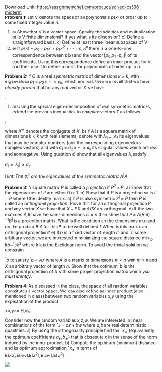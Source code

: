 Download Link: https://assignmentchef.com/product/solved-cs596-midterm
<br>
<strong>Problem 1: </strong>Let V denote the space of all polynomials <em>p</em>(<em>x</em>) of order <em>up to </em>some fixed integer value <em>n</em>.

<ol>

 <li>a) Show that V is a vector space. Specify the addition and multiplication. b) Is V finite dimensional? If yes what is its dimension? c) Define a straightforward basis. d) Define at least three linear subspaces of V.</li>

 <li>e) If <em>p</em>(<em>x</em>) = <em>p</em><sub>0 </sub>+ <em>p</em><sub>1</sub><em>x </em>+ <em>p</em><sub>2</sub><em>x</em><sup>2 </sup>+ ··· + <em>p<sub>n</sub>x<sup>n </sup></em>there is a one-to-one correspondence between <em>p</em>(<em>x</em>) and the vector [<em>p</em><sub>0 </sub><em>p</em><sub>1 </sub>··<em>p<sub>n</sub></em>]<sup>| </sup>of its coefficients. Using this correspondence define an inner product for V and then use it to define a norm for polynomials of order up to <em>n</em>.</li>

</ol>

<strong>Problem 2: </strong>If <em>Q </em>is a real <em>symmetric </em>matrix of dimensions <em>k </em>× <em>k</em>, with eigenvalues <em>ρ</em><sub>1 </sub>≥ <em>ρ</em><sub>2 </sub>≥ ··· ≥ <em>ρ<sub>k</sub></em>, which are real, then we recall that we have <em>already proved </em>that for any <em>real </em>vector <em>X </em>we have

<em>.</em>

<ol>

 <li>a) Using the special eigen-decomposition of real symmetric matrices, extend the previous inequalities to <em>complex </em>vectors <em>X </em>as follows</li>

</ol>

<em>,</em>

where <em>X</em><sup>∗ </sup>denotes the conjugate of <em>X</em>. b) If <em>A </em>is a square matrix of dimensions <em>k </em>× <em>k </em>with real elements, denote with <em>λ</em><sub>1</sub><em>,…,λ<sub>k </sub></em>its eigenvalues that may be complex numbers (and the corresponding eigenvectors complex vectors) and with <em>σ</em><sub>1 </sub>≥ <em>σ</em><sub>2 </sub>≥ ··· ≥ <em>σ<sub>k </sub></em>its singular values which are real and nonnegative. Using question a) show that all eigenvalues <em>λ<sub>i </sub></em>satisfy

<em>σ</em><sub>1 </sub>≥ |<em>λ<sub>i</sub></em>| ≥ <em>σ<sub>k</sub>.</em>

<em>Hint: The σ<sub>i</sub></em><sup>2 </sup><em>are the eigenvalues of the symmetric matrix A</em><sup>|</sup><em>A</em>.

<strong>Problem 3: </strong>A square matrix <em>P </em>is called a <em>projection </em>if <em>P</em><sup>2 </sup>= <em>P</em>. a) Show that the eigenvalues of <em>P </em>are either 0 or 1. b) Show that if <em>P </em>is a projection so is <em>I </em>− <em>P </em>where <em>I </em>the identity matrix. c) If <em>P </em>is also symmetric <em>P</em><sup>| </sup>= <em>P </em>then <em>P </em>is called an <em>orthogonal projection</em>. Prove that for an orthogonal projection <em>P </em>and any vector <em>X </em>we have that <em>X </em>− <em>PX </em>and <em>PX </em>are orthogonal. d) If the two matrices <em>A,B </em>have the same dimensions <em>m </em>× <em>n </em>then show that <em>P </em>= <em>A</em>(<em>B</em><sup>|</sup><em>A</em>)<sup>−1</sup><em>B</em><sup>| </sup>is a projection matrix. What is the condition on the dimensions <em>m,n </em>and on the product <em>B</em><sup>|</sup><em>A </em>for this <em>P </em>to be well defined ? When is this matrix an orthogonal projection? e) If <em>b </em>is a fixed vector of length <em>m </em>and <sup>ˆ</sup><em>b </em>some arbitrary vector, we are interested in minimizing the square distance min<sub>ˆ<em>b </em></sub>k<em>b</em>−<sup>ˆ</sup><em>b</em>k<sup>2 </sup>where k·k is the Euclidean norm. To avoid the trivial solution we constrain

<sup>ˆ</sup><em>b </em>to satisfy <sup>ˆ</sup><em>b </em>= <em>AX </em>where <em>A </em>is a matrix of dimensions <em>m </em>× <em>n </em>with <em>m &gt; n </em>and <em>X </em>an arbitrary vector of length <em>n</em>. Show that the optimum <sup>ˆ</sup><em>b </em>is the orthogonal projection of <em>b </em>with some proper projection matrix which <em>you must identify</em>.

<strong>Problem 4: </strong>As discussed in the class, the space of all random variables constitutes a vector space. We can also define an inner product (also mentioned in class) between two random variables <em>x,y </em>using the expectation of the product

<em>&lt;x,y&gt;</em>= E[<em>xy</em>]<em>.</em>

Consider now the random variables <em>x,z,w</em>. We are interested in linear combinations of the form ˆ<em>x </em>= <em>az </em>+ <em>bw </em>where <em>a,b </em>are real deterministic quantities. a) By using the orthogonality principle find the ˆ<em>x</em><sub>∗ </sub>(equivalently the optimum coefficients <em>a</em><sub>∗</sub><em>,b</em><sub>∗</sub>) that is closest to <em>x </em>in the sense of the norm induced by the inner product. b) Compute the optimum (minimum) distance and its optimum approximation ˆ<em>x</em><sub>∗ </sub>in terms of E[<em>xz</em>]<em>,</em>E[<em>xw</em>]<em>,</em>E[<em>z</em><sup>2</sup>]<em>,</em>E[<em>zw</em>]<em>,</em>E[<em>w</em><sup>2</sup>].<img decoding="async" data-recalc-dims="1" data-src="https://i0.wp.com/www.ankitcodinghub.com/wp-content/uploads/2022/04/635.png?w=980&amp;ssl=1" class="lazyload" src="data:image/gif;base64,R0lGODlhAQABAAAAACH5BAEKAAEALAAAAAABAAEAAAICTAEAOw==">

 <noscript>

  <img decoding="async" src="https://i0.wp.com/www.ankitcodinghub.com/wp-content/uploads/2022/04/635.png?w=980&amp;ssl=1" data-recalc-dims="1">

 </noscript>